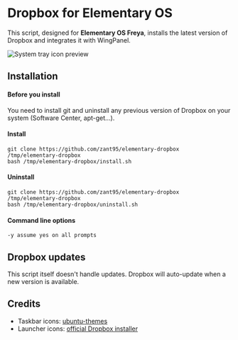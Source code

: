 # Dropbox for Elementary OS
This script, designed for **Elementary OS Freya**, installs the latest version of Dropbox and integrates it with WingPanel.

![System tray icon preview](http://i.imgur.com/hw3iHKK.png)

## Installation
#### Before you install
You need to install git and uninstall any previous version of Dropbox on your system (Software Center, apt-get...).

#### Install
	git clone https://github.com/zant95/elementary-dropbox /tmp/elementary-dropbox
	bash /tmp/elementary-dropbox/install.sh

#### Uninstall
	git clone https://github.com/zant95/elementary-dropbox /tmp/elementary-dropbox
	bash /tmp/elementary-dropbox/uninstall.sh

#### Command line options
	-y assume yes on all prompts

## Dropbox updates
This script itself doesn't handle updates. Dropbox will auto-update when a new version is available.

## Credits
* Taskbar icons: [ubuntu-themes](https://launchpad.net/ubuntu-themes)
* Launcher icons: [official Dropbox installer](https://linux.dropbox.com/packages)
